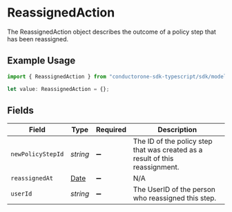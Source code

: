 # ReassignedAction

The ReassignedAction object describes the outcome of a policy step that has been reassigned.

## Example Usage

```typescript
import { ReassignedAction } from "conductorone-sdk-typescript/sdk/models/shared";

let value: ReassignedAction = {};
```

## Fields

| Field                                                                                         | Type                                                                                          | Required                                                                                      | Description                                                                                   |
| --------------------------------------------------------------------------------------------- | --------------------------------------------------------------------------------------------- | --------------------------------------------------------------------------------------------- | --------------------------------------------------------------------------------------------- |
| `newPolicyStepId`                                                                             | *string*                                                                                      | :heavy_minus_sign:                                                                            | The ID of the policy step that was created as a result of this reassignment.                  |
| `reassignedAt`                                                                                | [Date](https://developer.mozilla.org/en-US/docs/Web/JavaScript/Reference/Global_Objects/Date) | :heavy_minus_sign:                                                                            | N/A                                                                                           |
| `userId`                                                                                      | *string*                                                                                      | :heavy_minus_sign:                                                                            | The UserID of the person who reassigned this step.                                            |